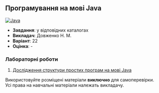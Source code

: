 ## Програмування на мові Java

[![Java](https://img.shields.io/badge/Java-E87000?style=for-the-badge&logo=coffeescript&logoColor=white)](#)

- **Завдання**: у відповідних каталогах
- **Викладач**: Довженко Н. М.
- **Варіант**: 22 
- **Оцінка**: -

### Лабораторні роботи
  1. [Дослідження структури простих програм на мові Java](./Lab1/)

Використовуйте розміщені матеріали **виключно** для самоперевірки. <br>
Усі права на навчальні матеріали належать викладачу.